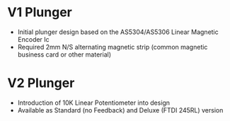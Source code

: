 # V1 Plunger
- Initial plunger design based on the AS5304/AS5306 Linear Magnetic Encoder Ic
- Required 2mm N/S alternating magnetic strip (common magnetic business card or other material)

# V2 Plunger
- Introduction of 10K Linear Potentiometer into design
- Available as Standard (no Feedback) and Deluxe (FTDI 245RL) version
